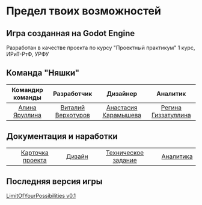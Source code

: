 <h1 align="left">Предел твоих возможностей</h1>
<h2 align="left">Игра созданная на Godot Engine</h2>

<p align="left">Разработан в качестве проекта по курсу "Проектный практикум" 1 курс, ИРиТ-РтФ, УРФУ</p>

<h2 align="left">Команда "Няшки"</h2>

| Командир команды | Разработчик | Дизайнер | Аналитик |
| :---: | :---: | :---: | :---: |
| [Алина Яруллина](https://vk.com/qmeeq) | [Виталий Верхотуров](https://vk.com/arckontyr) | [Анастасия Карамышева](https://vk.com/id745330431) | [Регина Гиззатуллина](https://vk.com/mykkole) |


<h2 align="left">Документация и наработки</h2>

| | | | |
| :---: | :---: | :---: | :---: |
| [Карточка проекта](https://project.ai-info.ru/teams/nyashki) | [Дизайн](https://www.figma.com/file/GYEY5XqhwV2Zin1i6nvTmI/%D0%9F%D0%9F) | [Техническое задание](https://docs.google.com/document/d/1pQk8ID1J_xdW1b8TAQ9oJUXg9CwsAHJxl3y7_2hsR38/edit) | [Аналитика](https://docs.google.com/document/d/1BgehMyy6YesjYKwMoMUS4Wz8rRY1YI1jE8DYj7IJqQM/edit#heading=h.rrcfjssu2y7g)|

<h2 align="left">Последняя версия игры</h2>
<p align="left"><a href="https://github.com/ArcKontyR/LimitOfYourPossibilities/releases/tag/v0.1-release">LimitOfYourPossibilities v0.1</a></p>

